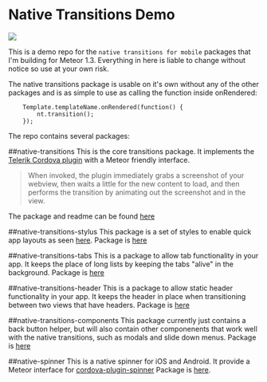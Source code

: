 # Native Transitions Demo

<a href="https://twitter.com/JamieLoberman/status/696957843962920960" target="_blank"><img src="https://dl.dropboxusercontent.com/u/81991394/NativeTransitionsTweet.png"></a>

This is a demo repo for the `native transitions for mobile` packages that I'm building for Meteor 1.3.  Everything in here is liable to change without notice so use at your own risk.

The native transitions package is usable on it's own without any of the other packages and is as simple to use as calling the function inside onRendered:
```
	Template.templateName.onRendered(function() {
 		nt.transition();
	});
```

The repo contains several packages:

##native-transitions
This is the core transitions package.  It implements the [Telerik Cordova plugin](http://plugins.telerik.com/cordova/plugin/native-page-transitions) with a Meteor friendly interface.
> When invoked, the plugin immediately grabs a screenshot of your webview, then waits a little for the new content to load, and then performs the transition by animating out the screenshot and in the view. 

The package and readme can be found [here](packages/native-transitions)

##native-transitions-stylus
This package is a set of styles to enable quick app layouts as seen [here](https://twitter.com/JamieLoberman/status/697152622805938177). Package is [here](packages/native-transitions-stylus)

##native-transitions-tabs
This is a package to allow tab functionality in your app.   It keeps the place of long lists by keeping the tabs "alive" in the background. 
Package is [here](packages/native-transitions-tabs)

##native-transitions-header
This is a package to allow static header functionality in your app.   It keeps the header in place when transitioning between two views that have headers.
Package is [here](packages/native-transitions-header)

##native-transitions-components
This package currently just contains a back button helper, but will also contain other componenents that work well with the native transitions, such as modals and slide down menus.
Package is [here](packages/native-transitions-components)

##native-spinner
This is a native spinner for iOS and Android.  It provide a Meteor interface for [cordova-plugin-spinner](https://www.npmjs.com/package/cordova-plugin-spinner)
Package is [here](packages/native-spinner).
